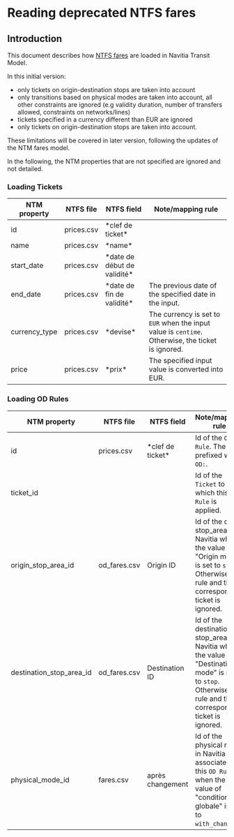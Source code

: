 # Reading deprecated NTFS fares
## Introduction
This document describes how [NTFS fares](https://github.com/CanalTP/ntfs-specification/blob/master/ntfs_fare_extension_fr_deprecated.md) are loaded in Navitia Transit Model.

In this initial version:
- only tickets on origin-destination stops are taken into account
- only transitions based on physical modes are taken into account, all other constraints are ignored (e.g validity duration, number of transfers allowed, constraints on networks/lines)
- tickets specified in a currency different than EUR are ignored
- only tickets on origin-destination stops are taken into account.

These limitations will be covered in later version, following the updates of the NTM fares model.

In the following, the NTM properties that are not specified are ignored and not detailed.

### Loading Tickets

NTM property | NTFS file | NTFS field | Note/mapping rule
--- | --- | --- | ---
id | prices.csv | \*clef de ticket\* |
name | prices.csv | \*name\* |
start_date | prices.csv | \*date de début de validité\* |
end_date | prices.csv | \*date de fin de validité\* | The previous date of the specified date in the input.
currency_type | prices.csv | \*devise\* | The currency is set to `EUR` when the input value is `centime`. Otherwise, the ticket is ignored.
price | prices.csv | \*prix\* | The specified input value is converted into EUR.

### Loading OD Rules

NTM property | NTFS file | NTFS field | Note/mapping rule
--- | --- | --- | ---
id | prices.csv | \*clef de ticket\* | Id of the `OD Rule`. The id is prefixed with `OD:`.
ticket_id | | | Id of the `Ticket` to which this `OD Rule` is applied.
origin_stop_area_id | od_fares.csv | Origin ID | Id of the origin stop_area in Navitia when the value of "Origin mode" is set to `stop`. Otherwise, the rule and the corresponding ticket is ignored.
destination_stop_area_id | od_fares.csv | Destination ID | Id of the destination stop_area in Navitia when the value of "Destination mode" is set to `stop`. Otherwise, the rule and the corresponding ticket is ignored.
physical_mode_id | fares.csv | après changement | Id of the physical mode in Navitia associated to this `OD Rule` when the value of "condition globale" is set to `with_changes`.